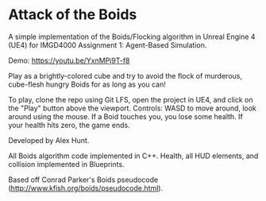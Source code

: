 # Attack of the Boids
A simple implementation of the Boids/Flocking algorithm in Unreal Engine 4 (UE4) for IMGD4000 Assignment 1: Agent-Based Simulation.

Demo: https://youtu.be/YxnMPj9T-f8

Play as a brightly-colored cube and try to avoid the flock of murderous, cube-flesh hungry Boids for as long as you can!

To play, clone the repo using Git LFS, open the project in UE4, and click on the "Play" button above the viewport.
Controls: WASD to move around, look around using the mouse. If a Boid touches you, you lose some health. If your health hits zero, the game ends.



Developed by Alex Hunt.

All Boids algorithm code implemented in C++. Health, all HUD elements, and collision implemented in Blueprints.

Based off Conrad Parker's Boids pseudocode (http://www.kfish.org/boids/pseudocode.html).
